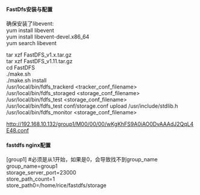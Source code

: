 #### FastDfs安装与配置  

确保安装了libevent:  
yum install libevent  
yum install libevent-devel.x86_64  
yum search libevent  


tar xzf FastDFS_v1.x.tar.gz  
tar xzf FastDFS_v1.11.tar.gz  
cd FastDFS  
./make.sh  
./make.sh install  
/usr/local/bin/fdfs_trackerd <tracker_conf_filename>  
/usr/local/bin/fdfs_storaged <storage_conf_filename>  
/usr/local/bin/fdfs_test <storage_conf_filename> <operation>  
/usr/local/bin/fdfs_test conf/storage.conf upload /usr/include/stdlib.h     
/usr/local/bin/fdfs_monitor <storage_conf_filename>  

http://192.168.10.132/group1/M00/00/00/wKgKhFS9A0iAO0DvAAAdJ2QqL4E48.conf  


#### fastdfs nginx配置  
[group1] #必须是从1开始，如果是0，会导致找不到group_name  
group_name=group1  
storage_server_port=23000  
store_path_count=1  
store_path0=/home/rice/fastdfs/storage  
